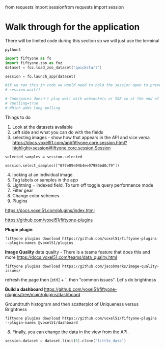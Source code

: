 from requests import sessionfrom requests import session

# Walk through for the application

There will be limited code during this section so we will just use the terminal

```shell
python3
```

```python
import fiftyone as fo
import fiftyone.zoo as foz
dataset = foz.load_zoo_dataset("quickstart")

session = fo.launch_app(dataset)

#If we ran this in code we would need to hold the session open to prevent the app server from exiting
# session.wait()

# Codespaces doesn't play well with websockets or SSE so at the end of our URLs we need to put
# ?polling=true
# Which adds long polling
```

Things to do
1. Look at the datasets available
2. Left side and what you can do with the fields
3. selecting images - show how that appears in the API and vice versa
https://docs.voxel51.com/api/fiftyone.core.session.html?highlight=session#fiftyone.core.session.Session
```
selected_samples = session.selected

session.select_samples(["677e09e04b4ee07986bd0c79"])

```
4. looking at an individual image
3. Tag labels or samples in the app
4. Lightning = indexed field. To turn off toggle query performance mode
5. Filter gear
6. Change color schemes
7. Plugins 

https://docs.voxel51.com/plugins/index.html

https://github.com/voxel51/fiftyone-plugins 

**Plugin plugin**
```
fiftyone plugins download https://github.com/voxel51/fiftyone-plugins --plugin-names @voxel51/plugins
```
**Image Quality**
data quality - There is a teams feature that does this and more https://docs.voxel51.com/teams/data_quality.html

```
fiftyone plugins download https://github.com/jacobmarks/image-quality-issues/
```
refresh the page then [ctrl] + `, then "common issues". Let's do brightness

**Build a dashboard** https://github.com/voxel51/fiftyone-plugins/tree/main/plugins/dashboard

Groundtruth histogram and then scatterplot of Uniqueness versus Brightness

```
fiftyone plugins download https://github.com/voxel51/fiftyone-plugins     --plugin-names @voxel51/dashboard
```

8. Finally, you can change the data in the view from the API. 

```python
session.dataset = dataset.limit(5).clone('little_data')
```